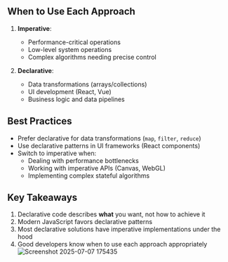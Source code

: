 ## When to Use Each Approach
1. **Imperative**:
   - Performance-critical operations
   - Low-level system operations
   - Complex algorithms needing precise control
   
2. **Declarative**:
   - Data transformations (arrays/collections)
   - UI development (React, Vue)
   - Business logic and data pipelines

## Best Practices
- Prefer declarative for data transformations (`map`, `filter`, `reduce`)
- Use declarative patterns in UI frameworks (React components)
- Switch to imperative when:
  - Dealing with performance bottlenecks
  - Working with imperative APIs (Canvas, WebGL)
  - Implementing complex stateful algorithms

## Key Takeaways
1. Declarative code describes **what** you want, not how to achieve it
2. Modern JavaScript favors declarative patterns
3. Most declarative solutions have imperative implementations under the hood
4. Good developers know when to use each approach appropriately
![Screenshot 2025-07-07 175435](https://github.com/user-attachments/assets/08a00c4b-173e-419f-9767-ced133347181)

